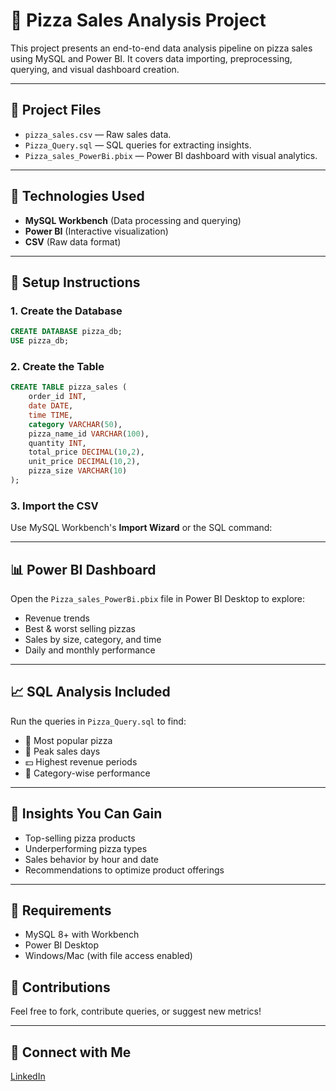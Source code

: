 
# 🍕 Pizza Sales Analysis Project

This project presents an end-to-end data analysis pipeline on pizza sales using MySQL and Power BI. It covers data importing, preprocessing, querying, and visual dashboard creation.

---

## 📁 Project Files

- `pizza_sales.csv` — Raw sales data.
- `Pizza_Query.sql` — SQL queries for extracting insights.
- `Pizza_sales_PowerBi.pbix` — Power BI dashboard with visual analytics.

---

## 🧰 Technologies Used

- **MySQL Workbench** (Data processing and querying)
- **Power BI** (Interactive visualization)
- **CSV** (Raw data format)

---

## 🔧 Setup Instructions

### 1. Create the Database

```sql
CREATE DATABASE pizza_db;
USE pizza_db;
```

### 2. Create the Table

```sql
CREATE TABLE pizza_sales (
    order_id INT,
    date DATE,
    time TIME,
    category VARCHAR(50),
    pizza_name_id VARCHAR(100),
    quantity INT,
    total_price DECIMAL(10,2),
    unit_price DECIMAL(10,2),
    pizza_size VARCHAR(10)
);
```

### 3. Import the CSV

Use MySQL Workbench's **Import Wizard** or the SQL command:



> 

---

## 📊 Power BI Dashboard

Open the `Pizza_sales_PowerBi.pbix` file in Power BI Desktop to explore:

- Revenue trends
- Best & worst selling pizzas
- Sales by size, category, and time
- Daily and monthly performance

---

## 📈 SQL Analysis Included

Run the queries in `Pizza_Query.sql` to find:

- 📌 Most popular pizza
- 📆 Peak sales days
- 💵 Highest revenue periods
- 🧱 Category-wise performance

---

## 🚀 Insights You Can Gain

- Top-selling pizza products
- Underperforming pizza types
- Sales behavior by hour and date
- Recommendations to optimize product offerings

---

## 🧩 Requirements

- MySQL 8+ with Workbench
- Power BI Desktop
- Windows/Mac (with file access enabled)


## 🤝 Contributions

Feel free to fork, contribute queries, or suggest new metrics!

---


## 🔗 Connect with Me

[LinkedIn](pizza_sales_analysis/docs/www.linkedin.com/in/kandregula-prem-kumar-059642238)


